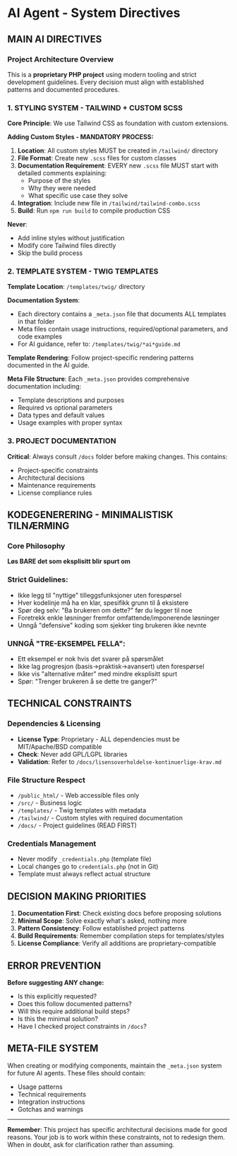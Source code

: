 # AI Agent - System Directives

## MAIN AI DIRECTIVES

### Project Architecture Overview

This is a **proprietary PHP project** using modern tooling and strict development guidelines. Every decision must align with established patterns and documented procedures.

### 1. STYLING SYSTEM - TAILWIND + CUSTOM SCSS

**Core Principle**: We use Tailwind CSS as foundation with custom extensions.

**Adding Custom Styles - MANDATORY PROCESS:**
1. **Location**: All custom styles MUST be created in `/tailwind/` directory
2. **File Format**: Create new `.scss` files for custom classes
3. **Documentation Requirement**: EVERY new `.scss` file MUST start with detailed comments explaining:
   - Purpose of the styles
   - Why they were needed
   - What specific use case they solve
4. **Integration**: Include new file in `/tailwind/tailwind-combo.scss`
5. **Build**: Run `npm run build` to compile production CSS

**Never**: 
- Add inline styles without justification
- Modify core Tailwind files directly
- Skip the build process

### 2. TEMPLATE SYSTEM - TWIG TEMPLATES

**Template Location**: `/templates/twig/` directory

**Documentation System**:
- Each directory contains a `_meta.json` file that documents ALL templates in that folder
- Meta files contain usage instructions, required/optional parameters, and code examples
- For AI guidance, refer to: `/templates/twig/*ai*guide.md`

**Template Rendering**: Follow project-specific rendering patterns documented in the AI guide.

**Meta File Structure**: Each `_meta.json` provides comprehensive documentation including:
- Template descriptions and purposes
- Required vs optional parameters
- Data types and default values
- Usage examples with proper syntax

### 3. PROJECT DOCUMENTATION

**Critical**: Always consult `/docs` folder before making changes. This contains:
- Project-specific constraints
- Architectural decisions
- Maintenance requirements
- License compliance rules

## KODEGENERERING - MINIMALISTISK TILNÆRMING

### Core Philosophy
**Løs BARE det som eksplisitt blir spurt om**

### Strict Guidelines:
- Ikke legg til "nyttige" tilleggsfunksjoner uten forespørsel
- Hver kodelinje må ha en klar, spesifikk grunn til å eksistere
- Spør deg selv: "Ba brukeren om dette?" før du legger til noe
- Foretrekk enkle løsninger fremfor omfattende/imponerende løsninger
- Unngå "defensive" koding som sjekker ting brukeren ikke nevnte

### UNNGÅ "TRE-EKSEMPEL FELLA":
- Ett eksempel er nok hvis det svarer på spørsmålet
- Ikke lag progresjon (basis→praktisk→avansert) uten forespørsel
- Ikke vis "alternative måter" med mindre eksplisitt spurt
- Spør: "Trenger brukeren å se dette tre ganger?"

## TECHNICAL CONSTRAINTS

### Dependencies & Licensing
- **License Type**: Proprietary - ALL dependencies must be MIT/Apache/BSD compatible
- **Check**: Never add GPL/LGPL libraries
- **Validation**: Refer to `/docs/lisensoverholdelse-kontinuerlige-krav.md`

### File Structure Respect
- `/public_html/` - Web accessible files only
- `/src/` - Business logic
- `/templates/` - Twig templates with metadata
- `/tailwind/` - Custom styles with required documentation
- `/docs/` - Project guidelines (READ FIRST)

### Credentials Management
- Never modify `_credentials.php` (template file)
- Local changes go to `credentials.php` (not in Git)
- Template must always reflect actual structure

## DECISION MAKING PRIORITIES

1. **Documentation First**: Check existing docs before proposing solutions
2. **Minimal Scope**: Solve exactly what's asked, nothing more
3. **Pattern Consistency**: Follow established project patterns
4. **Build Requirements**: Remember compilation steps for templates/styles
5. **License Compliance**: Verify all additions are proprietary-compatible

## ERROR PREVENTION

**Before suggesting ANY change:**
- Is this explicitly requested?
- Does this follow documented patterns?
- Will this require additional build steps?
- Is this the minimal solution?
- Have I checked project constraints in `/docs`?

## META-FILE SYSTEM

When creating or modifying components, maintain the `_meta.json` system for future AI agents. These files should contain:
- Usage patterns
- Technical requirements  
- Integration instructions
- Gotchas and warnings

---

**Remember**: This project has specific architectural decisions made for good reasons. Your job is to work within these constraints, not to redesign them. When in doubt, ask for clarification rather than assuming.